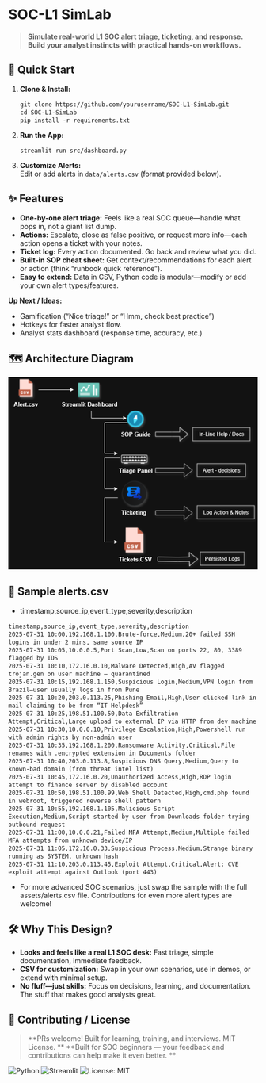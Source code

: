 # **SOC-L1 SimLab**

> **Simulate real-world L1 SOC alert triage, ticketing, and response. Build your analyst instincts with practical hands-on workflows.**

## **🚀 Quick Start**

1. **Clone & Install:**
    ```
    git clone https://github.com/yourusername/SOC-L1-SimLab.git
    cd SOC-L1-SimLab
    pip install -r requirements.txt
    ```

2. **Run the App:**
    ```
    streamlit run src/dashboard.py
    ```

3. **Customize Alerts:**  
   Edit or add alerts in `data/alerts.csv` (format provided below).

## **✨ Features**

- **One-by-one alert triage:** Feels like a real SOC queue—handle what pops in, not a giant list dump.
- **Actions:** Escalate, close as false positive, or request more info—each action opens a ticket with your notes.
- **Ticket log:** Every action documented. Go back and review what you did.
- **Built-in SOP cheat sheet:** Get context/recommendations for each alert or action (think “runbook quick reference”).
- **Easy to extend:** Data in CSV, Python code is modular—modify or add your own alert types/features.

**Up Next / Ideas:**
- Gamification (“Nice triage!” or “Hmm, check best practice”)
- Hotkeys for faster analyst flow.
- Analyst stats dashboard (response time, accuracy, etc.)

## 🗺️ Architecture Diagram

![SOC-L1 SimLab Architecture](assets/architecture-diagram.png)


## **📄 Sample alerts.csv**
- timestamp,source_ip,event_type,severity,description
```
timestamp,source_ip,event_type,severity,description
2025-07-31 10:00,192.168.1.100,Brute-force,Medium,20+ failed SSH logins in under 2 mins, same source IP
2025-07-31 10:05,10.0.0.5,Port Scan,Low,Scan on ports 22, 80, 3389 flagged by IDS
2025-07-31 10:10,172.16.0.10,Malware Detected,High,AV flagged trojan.gen on user machine – quarantined
2025-07-31 10:15,192.168.1.150,Suspicious Login,Medium,VPN login from Brazil—user usually logs in from Pune
2025-07-31 10:20,203.0.113.25,Phishing Email,High,User clicked link in mail claiming to be from “IT Helpdesk”
2025-07-31 10:25,198.51.100.50,Data Exfiltration Attempt,Critical,Large upload to external IP via HTTP from dev machine
2025-07-31 10:30,10.0.0.10,Privilege Escalation,High,Powershell run with admin rights by non-admin user
2025-07-31 10:35,192.168.1.200,Ransomware Activity,Critical,File renames with .encrypted extension in Documents folder
2025-07-31 10:40,203.0.113.8,Suspicious DNS Query,Medium,Query to known-bad domain (from threat intel list)
2025-07-31 10:45,172.16.0.20,Unauthorized Access,High,RDP login attempt to finance server by disabled account
2025-07-31 10:50,198.51.100.99,Web Shell Detected,High,cmd.php found in webroot, triggered reverse shell pattern
2025-07-31 10:55,192.168.1.105,Malicious Script Execution,Medium,Script started by user from Downloads folder trying outbound request
2025-07-31 11:00,10.0.0.21,Failed MFA Attempt,Medium,Multiple failed MFA attempts from unknown device/IP
2025-07-31 11:05,172.16.0.33,Suspicious Process,Medium,Strange binary running as SYSTEM, unknown hash
2025-07-31 11:10,203.0.113.45,Exploit Attempt,Critical,Alert: CVE exploit attempt against Outlook (port 443)

```
- For more advanced SOC scenarios, just swap the sample with the full assets/alerts.csv file. Contributions for even more alert types are welcome!


## **🛠 Why This Design?**

- **Looks and feels like a real L1 SOC desk:** Fast triage, simple documentation, immediate feedback.
- **CSV for customization:** Swap in your own scenarios, use in demos, or extend with minimal setup.
- **No fluff—just skills:** Focus on decisions, learning, and documentation. The stuff that makes good analysts great.

## **👋 Contributing / License**

> **PRs welcome! Built for learning, training, and interviews. MIT License. **
> **Built for SOC beginners — your feedback and contributions can help make it even better. **




















![Python](https://img.shields.io/badge/Python-3.8%2B-blue.svg)
![Streamlit](https://img.shields.io/badge/Streamlit-%E2%9C%94-green)
![License: MIT](https://img.shields.io/badge/License-MIT-yellow.svg)


